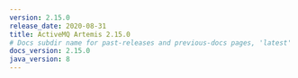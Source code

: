 ```yaml
---
version: 2.15.0
release_date: 2020-08-31
title: ActiveMQ Artemis 2.15.0
# Docs subdir name for past-releases and previous-docs pages, 'latest' is always used on the main download page.
docs_version: 2.15.0
java_version: 8
---
```

